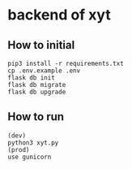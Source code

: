 # backend of xyt
## How to initial
```
pip3 install -r requirements.txt
cp .env.example .env
flask db init
flask db migrate
flask db upgrade
```
## How to run
```
(dev)
python3 xyt.py
(prod)
use gunicorn
```